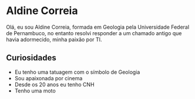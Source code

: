 # Aldine Correia

Olá, eu sou Aldine Correia, formada em Geologia pela Universidade Federal de Pernambuco, no entanto resolvi responder a um chamado antigo que havia adormecido, minha paixão por TI.

## Curiosidades

* Eu tenho uma tatuagem com o símbolo de Geologia
* Sou apaixonada por cinema
* Desde os 20 anos eu tenho CNH
* Tenho uma moto
